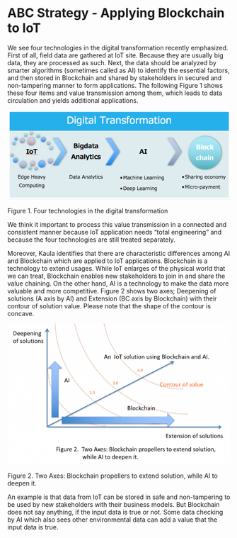 # ABC Strategy - Applying Blockchain to IoT


We see four technologies in the digital transformation recently emphasized. First of all, field data are gathered at IoT site. Because they are usually big data, they are processed as such. Next, the data should be analyzed by smarter algorithms (sometimes called as AI) to identify the essential factors, and then stored in Blockchain and shared by stakeholders in secured and non-tampering manner  to form applications. The following Figure 1 shows these four items and value transmission among them, which leads to data circulation and yields additional applications.

![Figure 1. Four technologies in the digital transformation](DigitalTransformation.png)

Figure 1. Four technologies in the digital transformation

We think it important to process this value transmission in a connected and consistent manner because IoT application needs “total engineering” and because the four technologies are still treated separately.

Moreover, Kaula identifies that there are characteristic differences among AI and Blockchain which are applied to IoT applications. Blockchain is a technology to extend usages. While IoT enlarges of the physical world that we can treat, Blockchain enables new stakeholders to join in and share the value chaining. On the other hand, AI is a technology to make the data more valuable and more competitive. Figure 2 shows two axes; Deepening of solutions (A axis by AI) and Extension (BC axis by Blockchain) with their contour of solution value. Please note that the shape of the contour is concave.


![Figure 2. Two Axes: Blockchain propellers to extend solution, while AI to deepen it.](ABCstrategy-768x485.png)

Figure 2. Two Axes: Blockchain propellers to extend solution, while AI to deepen it.

An example is that data from IoT can be stored in safe and non-tampering to be used by new stakeholders with their business models. But Blockchain does not say anything, if the input data is true or not. Some data checking by AI which also sees other environmental data can add a value that the input data is true. 
